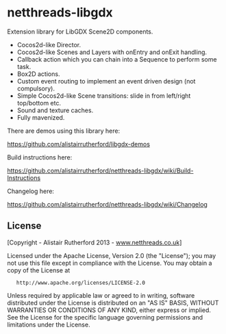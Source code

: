 netthreads-libgdx
=================

Extension library for LibGDX Scene2D components.

- Cocos2d-like Director.
- Cocos2d-like Scenes and Layers with onEntry and onExit handling.
- Callback action which you can chain into a Sequence to perform some task.
- Box2D actions.
- Custom event routing to implement an event driven design (not compulsory).
- Simple Cocos2d-like Scene transitions: slide in from left/right top/bottom etc.
- Sound and texture caches.
- Fully mavenized.

There are demos using this library here:

https://github.com/alistairrutherford/libgdx-demos

Build instructions here:

https://github.com/alistairrutherford/netthreads-libgdx/wiki/Build-Instructions

Changelog here:

https://github.com/alistairrutherford/netthreads-libgdx/wiki/Changelog

License
--------
[Copyright - Alistair Rutherford 2013 - www.netthreads.co.uk]

Licensed under the Apache License, Version 2.0 (the "License");
   you may not use this file except in compliance with the License.
   You may obtain a copy of the License at

       http://www.apache.org/licenses/LICENSE-2.0

   Unless required by applicable law or agreed to in writing, software
   distributed under the License is distributed on an "AS IS" BASIS,
   WITHOUT WARRANTIES OR CONDITIONS OF ANY KIND, either express or implied.
   See the License for the specific language governing permissions and
   limitations under the License.

